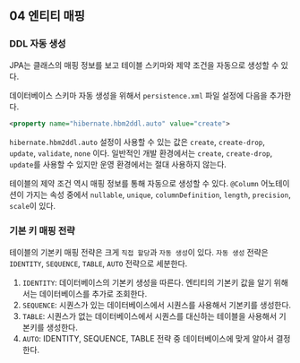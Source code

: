 ## 04 엔티티 매핑

### DDL 자동 생성

JPA는 클래스의 매핑 정보를 보고 테이블 스키마와 제약 조건을 자동으로 생성할 수 있다.

데이터베이스 스키마 자동 생성을 위해서 `persistence.xml` 파일 설정에 다음을 추가한다.

``` xml
<property name="hibernate.hbm2ddl.auto" value="create">
```

`hibernate.hbm2ddl.auto` 설정이 사용할 수 있는 값은 `create`, `create-drop`, `update`, `validate`, `none` 이다. 일반적인 개발 환경에서는 `create`, `create-drop`, `update`를 사용할 수 있지만 운영 환경에서는 절대 사용하지 않는다.

테이블의 제약 조건 역시 매핑 정보를 통해 자동으로 생성할 수 있다. `@Column` 어노테이션이 가지는 속성 중에서 `nullable`, `unique`, `columnDefinition`, `length`, `precision`, `scale`이 있다.

### 기본 키 매핑 전략

테이블의 기본키 매핑 전략은 크게 `직접 할당`과 `자동 생성`이 있다. `자동 생성` 전략은 `IDENTITY`, `SEQUENCE`, `TABLE`, `AUTO` 전략으로 세분한다.

1. `IDENTITY`: 데이터베이스의 기본키 생성을 따른다. 엔티티의 기본키 값을 알기 위해서는 데이터베이스를 추가로 조회한다.
2. `SEQUENCE`: 시퀀스가 있는 데이터베이스에서 시퀀스를 사용해서 기본키를 생성한다.
3. `TABLE`: 시퀀스가 없는 데이터베이스에서 시퀀스를 대신하는 테이블을 사용해서 기본키를 생성한다.
4. `AUTO`: IDENTITY, SEQUENCE, TABLE 전략 중 데이터베이스에 맞게 알아서 결정한다.

